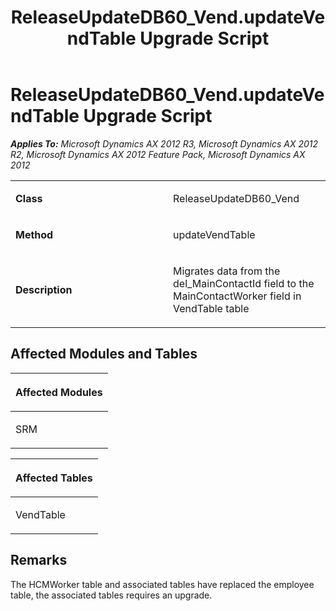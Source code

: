 ﻿---
title: ReleaseUpdateDB60_Vend.updateVendTable Upgrade Script
TOCTitle: ReleaseUpdateDB60_Vend.updateVendTable Upgrade Script
ms:assetid: f1c987fa-3a2f-314b-6489-bd3033d80061
ms:mtpsurl: https://msdn.microsoft.com/en-us/library/JJ737460(v=AX.60)
ms:contentKeyID: 49712154
ms.date: 05/18/2015
mtps_version: v=AX.60
---

# ReleaseUpdateDB60\_Vend.updateVendTable Upgrade Script 


_**Applies To:** Microsoft Dynamics AX 2012 R3, Microsoft Dynamics AX 2012 R2, Microsoft Dynamics AX 2012 Feature Pack, Microsoft Dynamics AX 2012_

<table>
<colgroup>
<col style="width: 50%" />
<col style="width: 50%" />
</colgroup>
<tbody>
<tr class="odd">
<td><p><strong>Class</strong></p></td>
<td><p>ReleaseUpdateDB60_Vend</p></td>
</tr>
<tr class="even">
<td><p><strong>Method</strong></p></td>
<td><p>updateVendTable</p></td>
</tr>
<tr class="odd">
<td><p><strong>Description</strong></p></td>
<td><p>Migrates data from the del_MainContactId field to the MainContactWorker field in VendTable table</p></td>
</tr>
</tbody>
</table>


## Affected Modules and Tables

<table>
<colgroup>
<col style="width: 100%" />
</colgroup>
<thead>
<tr class="header">
<th><p>Affected Modules</p></th>
</tr>
</thead>
<tbody>
<tr class="odd">
<td><p>SRM</p></td>
</tr>
</tbody>
</table>


<table>
<colgroup>
<col style="width: 100%" />
</colgroup>
<thead>
<tr class="header">
<th><p>Affected Tables</p></th>
</tr>
</thead>
<tbody>
<tr class="odd">
<td><p>VendTable</p></td>
</tr>
</tbody>
</table>


## Remarks

The HCMWorker table and associated tables have replaced the employee table, the associated tables requires an upgrade.

  


